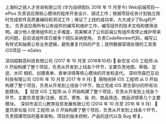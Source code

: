 上海科之锐人才咨询有限公司 (华为自研团队 2018 年 11 月至今)
Web前端项目— ePlus
负责该应用核心模块的程序开发设计、调试工作；根据项目任务计划独立按时完成软件高质量编码和测试工作；保证了上线的成功率，大大减少了Bug的产生。
负责该应用所有公有组件的编写和维护工作，编写组件的技术文档和使用说明。减少他人使用组件的上手难度，完美解决了公司前端公有组件库停止维护带来的问题，目前该组件库已被多个团队采纳使用。
负责CodeReview代码，编写公有样式和抽离公有业务逻辑，避免重复代码的产生；提供数据容错处理的工具类
iOS项目 — eSales

深圳超群高科技有限公司 (2017 年 10 月至 2018年10月)  新农宝 iOS 工程师:从 0 开始构建了整个项目，负责从开发到上线各个环节，主要负责地图、草稿、足迹、水印 
相机、创建表单、表单详情等核心模块的开发和迭代。 
深圳市森巴互动科技有限公司 (2016 年 10 月至 2017 年 9 月)
  萌物闹钟 iOS 工程师:从 0 开始构建了整个项目，负责从开发到上线各个环节，独立完成 iOS 原生部分的所有功  能模块。    轻空 iOS 工程师:从 0 开始构建了整个项目，负责从开发到上线各个环节，主要负责登录/注册、首页、寄售、我  的、商品筛选、商品详情等几个主要模块。  深圳市诺贝儿教育投资发展有限公司 (2014 年 10 月至 2016 年 9 月)  
 童讯家长版 iOS 工程师:从 0 开始构建了整个项目，负责从开发到上线各个环节，负责搭建项目的基本架构，项目的版本控制，产品的迭代以及 Bug 修复。 